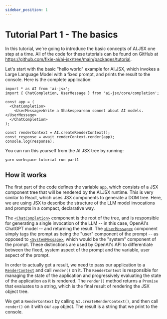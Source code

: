 ```yaml
---
sidebar_position: 1
---
```


# Tutorial Part 1 - The basics

In this tutorial, we're going to introduce the basic concepts of AI.JSX one step at
a time. All of the code for these tutorials can be found on GitHub at
https://github.com/fixie-ai/ai-jsx/tree/main/packages/tutorial.

Let's start with the basic "hello world" example for AI.JSX,
which invokes a Large Language Model with a fixed prompt, and
prints the result to the console. Here is the complete
application:

```tsx filename="packages/tutorial/src/completion.tsx"
import * as AI from 'ai-jsx';
import { ChatCompletion, UserMessage } from 'ai-jsx/core/completion';

const app = (
  <ChatCompletion>
    <UserMessage>Write a Shakespearean sonnet about AI models.</UserMessage>
  </ChatCompletion>
);

const renderContext = AI.createRenderContext();
const response = await renderContext.render(app);
console.log(response);
```

You can run this yourself from the AI.JSX tree by running:

```
yarn workspace tutorial run part1
```

## How it works

The first part of the code defines the variable `app`, which
consists of a JSX component tree that will be rendered by the
AI.JSX runtime. This is very similar to React, which uses
JSX components to generate a DOM tree. Here, we are using JSX
to describe the structure of the LLM model invocations and prompts
in a compact, declarative way.

The [`<ChatCompletion>`](../api/modules/core_completion#chatcompletion) component is the root of the tree, and is responsible
for generating a single invocation of the LLM -- in this case, OpenAI's
ChatGPT model -- and returning the result. The [`<UserMessage>`](../api/modules/core_completion#usermessage) component
simply tags the prompt as being the "user" component of the prompt -- as opposed
to [`<SystemMessage>`](../api/modules/core_completion#systemmessage), which would be the "system" component of the prompt. These
distinctions are used by OpenAI's API to differentiate between the fixed, system aspect
of the prompt and the variable, user aspect of the prompt.

In order to actually get a result, we need to pass our application to a
[`RenderContext`](../api/interfaces/core_render.RenderContext) and call `render()` on it. The `RenderContext` is responsible
for managing the state of the application and progressively evaluating the state
of the application as it is rendered. The `render()` method returns a `Promise`
that evaluates to a string, which is the final result of rendering the JSX
object tree.

We get a `RenderContext` by calling `AI.createRenderContext()`, and then
call `render()` on it with our `app` object. The result is a string that
we print to the console.
